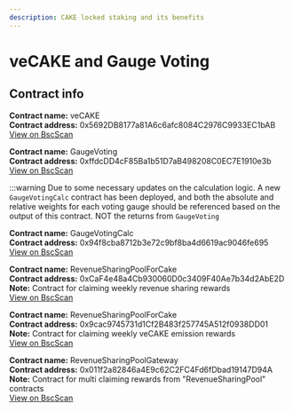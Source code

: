 ```yaml
---
description: CAKE locked staking and its benefits
---
```


# veCAKE and Gauge Voting

## Contract info

**Contract name:** veCAKE\
**Contract address:** 0x5692DB8177a81A6c6afc8084C2976C9933EC1bAB\
[View on BscScan](https://bscscan.com/address/0x5692DB8177a81A6c6afc8084C2976C9933EC1bAB)

**Contract name:** GaugeVoting\
**Contract address:** 0xffdcDD4cF85Ba1b51D7aB498208C0EC7E1910e3b\
[View on BscScan](https://bscscan.com/token/0xffdcDD4cF85Ba1b51D7aB498208C0EC7E1910e3b)

:::warning
Due to some necessary updates on the calculation logic. A new `GaugeVotingCalc` contract has been deployed, and both the absolute and relative weights for each voting gauge should be referenced based on the output of this contract. NOT the returns from `GaugeVoting`

**Contract name:** GaugeVotingCalc\
**Contract address:** 0x94f8cba8712b3e72c9bf8ba4d6619ac9046fe695\
[View on BscScan](https://bscscan.com/address/0x94f8cba8712b3e72c9bf8ba4d6619ac9046fe695#readContract)

**Contract name:** RevenueSharingPoolForCake\
**Contract address:** 0xCaF4e48a4Cb930060D0c3409F40Ae7b34d2AbE2D\
**Note:** Contract for claiming weekly revenue sharing rewards\
[View on BscScan](https://bscscan.com/address/0xCaF4e48a4Cb930060D0c3409F40Ae7b34d2AbE2D)

**Contract name:** RevenueSharingPoolForCake\
**Contract address:** 0x9cac9745731d1Cf2B483f257745A512f0938DD01\
**Note:** Contract for claiming weekly veCAKE emission rewards\
[View on BscScan](https://bscscan.com/address/0x9cac9745731d1Cf2B483f257745A512f0938DD01)

**Contract name:** RevenueSharingPoolGateway\
**Contract address:** 0x011f2a82846a4E9c62C2FC4Fd6fDbad19147D94A\
**Note:** Contract for multi claiming rewards from "RevenueSharingPool" contracts\
[View on BscScan](https://bscscan.com/address/0x011f2a82846a4E9c62C2FC4Fd6fDbad19147D94A)
